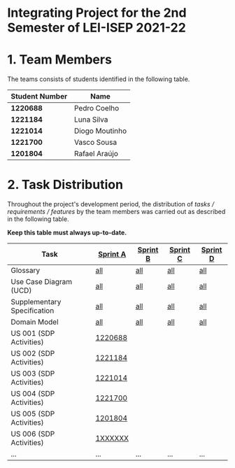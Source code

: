 # Integrating Project for the 2nd Semester of LEI-ISEP 2021-22

# 1. Team Members

The teams consists of students identified in the following table.

| Student Number | Name           |
|----------------|----------------|
| **1220688**    | Pedro Coelho   |
| **1221184**    | Luna Silva     |
| **1221014**    | Diogo Moutinho |
| **1221700**    | Vasco Sousa    |
| **1201804**    | Rafael Araújo  |

# 2. Task Distribution ###

Throughout the project's development period, the distribution of _tasks / requirements / features_ by the team members
was carried out as described in the following table.

**Keep this table must always up-to-date.**

| Task                        | [Sprint A](sprintA/Readme.md)                                                              | [Sprint B](sprintB/Readme.md)                                                              | [Sprint C](sprintC/Readme.md)                                                              | [Sprint D](sprintD/Readme.md)                                                              |
|-----------------------------|--------------------------------------------------------------------------------------------|--------------------------------------------------------------------------------------------|--------------------------------------------------------------------------------------------|--------------------------------------------------------------------------------------------|
| Glossary                    | [all](sprintA/global-artifacts/01.requirements-engineering/glossary.md)                    | [all](sprintB/global-artifacts/00.engineering-requirements/glossary.md)                    | [all](sprintC/global-artifacts/00.engineering-requirements/glossary.md)                    | [all](sprintD/global-artifacts/00.engineering-requirements/glossary.md)                    |
| Use Case Diagram (UCD)      | [all](sprintA/global-artifacts/01.requirements-engineering/use-case-diagram.md)            | [all](sprintB/global-artifacts/00.engineering-requirements/use-case-diagram.md)            | [all](sprintC/global-artifacts/00.engineering-requirements/use-case-diagram.md)            | [all](sprintD/global-artifacts/00.engineering-requirements/use-case-diagram.md)            |
| Supplementary Specification | [all](sprintA/global-artifacts/01.requirements-engineering/supplementary-specification.md) | [all](sprintB/global-artifacts/00.engineering-requirements/supplementary-specification.md) | [all](sprintC/global-artifacts/00.engineering-requirements/supplementary-specification.md) | [all](sprintD/global-artifacts/00.engineering-requirements/supplementary-specification.md) |
| Domain Model                | [all](sprintA/global-artifacts/02.analysis/Readme.md)                                      | [all](sprintB/global-artifacts/01.analysis/analysis.md)                                    | [all](sprintC/global-artifacts/01.analysis/analysis.md)                                    | [all](sprintD/global-artifacts/01.analysis/analysis.md)                                    |
| US 001 (SDP Activities)     | [1220688](sprintA/US01/Readme.md)                                                          |                                                                                            |                                                                                            |                                                                                            |
| US 002 (SDP Activities)     | [1221184](sprintA/US02/Readme.md)                                                          |                                                                                            |                                                                                            |                                                                                            |
| US 003 (SDP Activities)     | [1221014](sprintA/US03/Readme.md)                                                          |                                                                                            |                                                                                            |                                                                                            |
| US 004 (SDP Activities)     | [1221700](sprintA/US04/Readme.md)                                                          |                                                                                            |                                                                                            |                                                                                            |
| US 005 (SDP Activities)     | [1201804](sprintA/US05/Readme.md)                                                          |                                                                                            |                                                                                            |                                                                                            |
| US 006 (SDP Activities)     | [1XXXXXX](sprintA/us00Example/Readme.md)                                                         |                                                                                            |                                                                                            |                                                                                            |
| ...                         | ...                                                                                        | ...                                                                                        | ...                                                                                        | ...                                                                                        |


